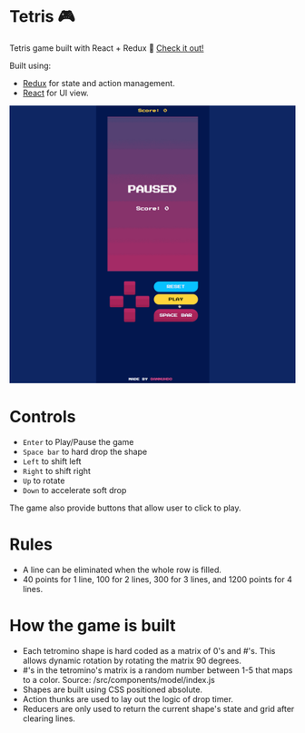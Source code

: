 # Tetris 🎮

Tetris game built with React + Redux 👾
[Check it out!](https://tetris-redux-xfvkqhjzxp.now.sh/ "Game site")

Built using:
- [Redux](http://redux.js.org/) for state and action management.
- [React](https://github.com/facebook/react) for UI view.

![Tetris demo](./tetris-redux.gif "Tetris demo")

# Controls
- `Enter` to Play/Pause the game
- `Space bar` to hard drop the shape
- `Left` to shift left
- `Right` to shift right
- `Up` to rotate
- `Down` to accelerate soft drop

The game also provide buttons that allow user to click to play.

# Rules
- A line can be eliminated when the whole row is filled.
- 40 points for 1 line, 100 for 2 lines, 300 for 3 lines, and 1200 points for 4 lines.

# How the game is built
- Each tetromino shape is hard coded as a matrix of 0's and #'s. This allows dynamic rotation by rotating the matrix 90 degrees.
- #'s in the tetromino's matrix is a random number between 1-5 that maps to a color. Source: /src/components/model/index.js
- Shapes are built using CSS positioned absolute.
- Action thunks are used to lay out the logic of drop timer.
- Reducers are only used to return the current shape's state and grid after clearing lines.
